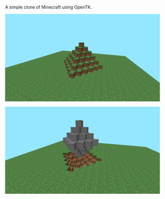 A simple clone of Minecraft using OpenTK.

![Alt text](/screenshots/ss1.png?raw=true)

![Alt text](/screenshots/ss2.png?raw=true)
